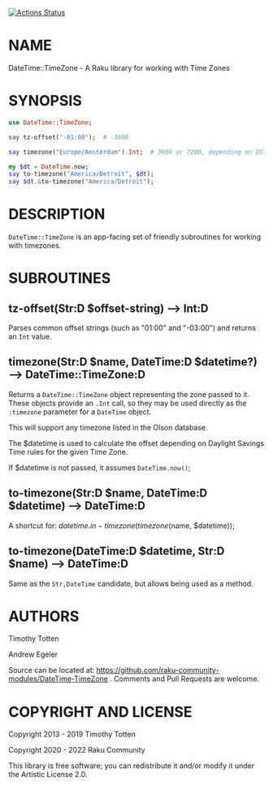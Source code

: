 [![Actions Status](https://github.com/raku-community-modules/DateTime-TimeZone/workflows/test/badge.svg)](https://github.com/raku-community-modules/DateTime-TimeZone/actions)

NAME
====

DateTime::TimeZone - A Raku library for working with Time Zones

SYNOPSIS
========

```raku
use DateTime::TimeZone;

say tz-offset("-01:00");  # -3600

say timezone("Europe/Amsterdam").Int;  # 3600 or 7200, depending on DST

my $dt = DateTime.now;
say to-timezone("America/Detroit", $dt);
say $dt.&to-timezone("America/Detroit");
```

DESCRIPTION
===========

`DateTime::TimeZone` is an app-facing set of friendly subroutines for working with timezones.

SUBROUTINES
===========

tz-offset(Str:D $offset-string) --> Int:D
-----------------------------------------

Parses common offset strings (such as "01:00" and "-03:00") and returns an `Int` value.

timezone(Str:D $name, DateTime:D $datetime?) --> DateTime::TimeZone:D
---------------------------------------------------------------------

Returns a `DateTime::TimeZone` object representing the zone passed to it. These objects provide an `.Int` call, so they may be used directly as the `:timezone` parameter for a `DateTime` object.

This will support any timezone listed in the Olson database.

The $datetime is used to calculate the offset depending on Daylight Savings Time rules for the given Time Zone.

If $datetime is not passed, it assumes `DateTime.now()`;

to-timezone(Str:D $name, DateTime:D $datetime) --> DateTime:D
-------------------------------------------------------------

A shortcut for: $datetime.in-timezone(timezone($name, $datetime));

to-timezone(DateTime:D $datetime, Str:D $name) --> DateTime:D
-------------------------------------------------------------

Same as the `Str,DateTime` candidate, but allows being used as a method.

AUTHORS
=======

Timothy Totten

Andrew Egeler

Source can be located at: https://github.com/raku-community-modules/DateTime-TimeZone . Comments and Pull Requests are welcome.

COPYRIGHT AND LICENSE
=====================

Copyright 2013 - 2019 Timothy Totten

Copyright 2020 - 2022 Raku Community

This library is free software; you can redistribute it and/or modify it under the Artistic License 2.0.

